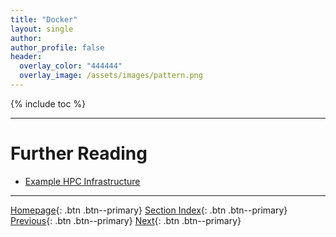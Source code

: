 ```yaml
---
title: "Docker"
layout: single
author:
author_profile: false
header:
  overlay_color: "444444"
  overlay_image: /assets/images/pattern.png
---
```


{% include toc %}









___
# Further Reading
* [Example HPC Infrastructure](08-example-hpc-infrastructure)

___

[Homepage](../index.md){: .btn  .btn--primary}
[Section Index](00-IntroToHPC-LandingPage){: .btn  .btn--primary}
[Previous](07A-singularity-2-tutorial-modyfying-containers){: .btn  .btn--primary}
[Next](08-example-hpc-infrastructure){: .btn  .btn--primary}
